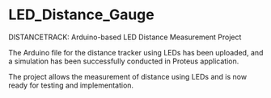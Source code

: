# LED_Distance_Gauge

DISTANCETRACK: Arduino-based LED Distance Measurement Project

The Arduino file for the distance tracker using LEDs has been uploaded, and a simulation has been successfully conducted in Proteus application. 

The project allows the measurement of distance using LEDs and is now ready for testing and implementation. 



